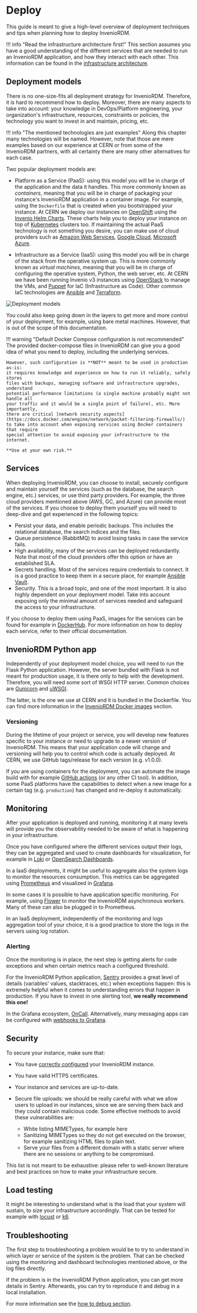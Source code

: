# Deploy

This guide is meant to give a high-level overview of deployment techniques and tips
when planning how to deploy InvenioRDM.

!!! info "Read the infrastructure architecture first!"
    This section assumes you have a good understanding of the different
    services that are needed to run an InvenioRDM application, and how they
    interact with each other. This information can be found in the
    [infrastructure architecture](./infrastructure.md).

## Deployment models

There is no one-size-fits all deployment strategy for InvenioRDM. Therefore,
it is hard to recommend how to deploy.
Moreover, there are many aspects to take into account:
your knowledge in DevOps/Platform engineering, your
organization's infrastructure, resources, constraints or policies, the
technology you want to invest in and maintain, pricing, etc.

!!! info "The mentioned technologies are just examples"
    Along this chapter many technologies will be named. However, note that
    those are mere examples based on our experience at CERN or from some of
    the InvenioRDM partners, with all certainty there are many other
    alternatives for each case.

Two popular deployment models are:

-  Platform as a Service (PaaS): using this model you will be in charge of the
application and the data it handles. This more commonly known as _containers_,
meaning that you will be in charge of packaging your instance's InvenioRDM
application in a container image. For example, using the `Dockerfile` that is
created when you bootstrapped your instance. At CERN we deploy our instances on
[OpenShift](https://www.redhat.com/en/technologies/cloud-computing/openshift)
using the [Invenio Helm Charts](https://github.com/inveniosoftware/helm-invenio).
These charts help you to deploy your instance on top of
[Kubernetes](https://kubernetes.io) clusters too. If maintaining the actual
PaaS technology is not something you desire, you can make use of cloud
providers such as [Amazon Web Services](https://aws.amazon.com/),
[Google Cloud](https://cloud.google.com/), [Microsoft Azure](https://azure.microsoft.com/).

- Infrastructure as a Service (IaaS): using this model you will be in charge of
the stack from the operative system up. This is more commonly known as _virtual machines_,
meaning that you will be in charge of configuring the operative system, Python, the web
server, etc. At CERN we have been running Invenio v3 instances using [OpenStack](https://www.openstack.org)
to manage the VMs, and [Puppet](https://www.puppet.com) for IaC (Infrastructure as Code).
Other common IaC technologies are [Ansible](https://www.ansible.com) and [Terraform](https://www.terraform.io).

![Deployment models](./imgs/deployment-models.png)

You could also keep going down in the layers to get more and more control of
your deployment, for example, using bare metal machines. However, that is out of the
scope of this documentation.

!!! warning "Default Docker Compose configuration is not recommended"
    The provided docker-compose files in InvenioRDM can give you a good idea of what
    you need to deploy, including the underlying services.

    However, such configuration is **NOT** meant to be used in production as-is:
    it requires knowledge and experience on how to run it reliably, safely stores
    files with backups, managing software and infrastructure upgrades, understand
    potential performance limitations (a single machine probably might not handle all
    your traffic and it would be a single point of failure), etc. More importantly,
    there are critical [network security aspects](https://docs.docker.com/engine/network/packet-filtering-firewalls/)
    to take into account when exposing services using Docker containers that require
    special attention to avoid exposing your infrastructure to the internet.

    **Use at your own risk.**

## Services

When deploying InvenioRDM, you can choose to install, securely configure and
maintain yourself the services (such as the database, the search engine, etc.)
services, or use third party providers. For example, the three cloud providers
mentioned above (AWS, GC, and Azure) can provide most of the services. If you
choose to deploy them yourself you will need to deep-dive and get experienced
in the following topics:

- Persist your data, and enable periodic backups. This includes the relational
database, the search indices and the files.
- Queue persistence (RabbitMQ) to avoid losing tasks in case the service fails.
- High availability, many of the services can be deployed redundantly. Note
that most of the cloud providers offer this option or have an established SLA.
- Secrets handling. Most of the services require credentials to connect. It is
a good practice to keep them in a secure place, for example [Ansible Vault](https://www.redhat.com/sysadmin/introduction-ansible-vault).
- Security. This is a broad topic, and one of the most important. It is also
highly dependent on your deployment model. Take into account exposing only
the minimal amount of services needed and safeguard the access to your infrastructure.

If you choose to deploy them using PaaS, images for the services can be
found for example in [DockerHub](https://hub.docker.com). For more information
on how to deploy each service, refer to their official documentation.

## InvenioRDM Python app

Independently of your deployment model choice, you will need to run the Flask
Python application. However, the server bundled with Flask is not meant for
production usage, it is there only to help with the development.
Therefore, you will need some sort of WSGI HTTP server.
Common choices are [Gunicorn](https://gunicorn.org) and [uWSGI](http://projects.unbit.it/uwsgi).

The latter, is the one we use at CERN and it is bundled in the Dockerfile.
You can find more information in the [InvenioRDM Docker images](../../maintenance/operations/docker-images.md) section.

### Versioning

During the lifetime of your project or service, you will develop new features specific to
your instance or need to upgrade to a newer version of InvenioRDM. This
means that your application code will change and versioning will help you to
control which code is actually deployed. At CERN, we use GitHub tags/release
for each version (e.g. v1.0.0).

If you are using containers for the deployment, you can automate the image
build with for example [GitHub actions](https://github.com/features/actions)
(or any other CI tool). In addition, some PaaS platforms have the capabilities
to detect when a new image for a certain tag (e.g. `production`) has changed
and re-deploy it automatically.

## Monitoring

After your application is deployed and running, monitoring it at many levels
will provide you the observability needed to be aware of what is happening
in your infrastructure.

Once you have configured where the different services output their logs,
they can be aggregated and used to create dashboards for visualization, for example in
[Loki](https://grafana.com/oss/loki/) or [OpenSearch Dashboards](https://opensearch.org/docs/latest/dashboards/index/).

In a IaaS deployments, it might be useful to aggregate also the system logs to
monitor the resources consumption. This metrics can be aggregated using
[Prometheus](https://prometheus.io) and visualized in [Grafana](https://grafana.com).

In some cases it is possible to have application specific monitoring. For
example, using [Flower](https://flower.readthedocs.io/en/latest/) to monitor
the InvenioRDM asynchronous workers. Many of these can also be plugged in to Prometheus.

In an IaaS deployment, independently of the monitoring and logs aggregation
tool of your choice, it is a good practice to store the logs in the
servers using log rotation.

### Alerting

Once the monitoring is in place, the next step is getting alerts for code exceptions and
when certain metrics reach a configured threshold.

For the InvenioRDM Python application, [Sentry](https://sentry.io/welcome/) provides a
great level of details (variables' values, stacktraces, etc.) when exceptions happen:
this is extremely helpful when it comes to understanding errors that happen in
production. If you have to invest in one alerting tool, **we really recommend this one!**

In the Grafana ecosystem, [OnCall](https://grafana.com/products/oncall). Alternatively, many
messaging apps can be configured with [webhooks to Grafana](https://grafana.com/docs/grafana/latest/alerting/manage-notifications/webhook-notifier/).

## Security

To secure your instance, make sure that:

- You have [correctly configured](../customize/configuration.md) your InvenioRDM instance.
- You have valid HTTPS certificates.
- Your instance and services are up-to-date.
- Secure file uploads: we should be really careful with what we allow users to upload in our instances,
  since we are serving them back and they could contain malicious code. Some effective methods to avoid these vulnerabilities are:

    - White listing MIMETypes, for example here
    - Sanitizing MIMETypes so they do not get executed on the browser, for example sanitizing HTML files to plain text.
    - Serve your files from a different domain with a static server where there are no sessions or anything to be compromised.

This list is not meant to be exhaustive: please refer to well-known literature and best practices on how to make your infrastructure secure.

## Load testing

It might be interesting to understand what is the load that your system will sustain,
to size your infrastructure accordingly. That can be tested for example with [locust](https://locust.io)
or [k6](https://k6.io).

## Troubleshooting

The first step to troubleshooting a problem would be to try to understand in
which layer or service of the system is the problem. That can be checked using
the monitoring and dashboard technologies mentioned above, or the log files
directly.

If the problem is in the InvenioRDM Python application, you can get more details
in Sentry. Afterwards, you can try to reproduce it and debug in a local
installation.

For more information see the [how to debug section](../code/debugging.md).
